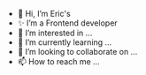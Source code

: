 - 👋 Hi, I’m Eric's
- ✨ I’m a Frontend developer
- 👀 I’m interested in ...
- 🌱 I’m currently learning ...
- 💞️ I’m looking to collaborate on ...
- 📫 How to reach me ...

<!---
dainq-drcheck/dainq-drcheck is a ✨ special ✨ repository because its `README.md` (this file) appears on your GitHub profile.
You can click the Preview link to take a look at your changes.
--->
